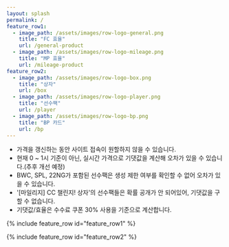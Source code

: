 ```yaml
---
layout: splash
permalink: /
feature_row1:
  - image_path: /assets/images/row-logo-general.png
    title: "FC 효율"
    url: /general-product
  - image_path: /assets/images/row-logo-mileage.png
    title: "MP 효율"
    url: /mileage-product
feature_row2:
  - image_path: /assets/images/row-logo-box.png
    title: "상자"
    url: /box
  - image_path: /assets/images/row-logo-player.png
    title: "선수팩"
    url: /player
  - image_path: /assets/images/row-logo-bp.png
    title: "BP 카드"
    url: /bp
---
```


  - 가격을 갱신하는 동안 사이트 접속이 원할하지 않을 수 있습니다.
  - 현재 0 ~ 1시 기준이 아닌, 실시간 가격으로 기댓값을 계산해 오차가 있을 수 있습니다.(추후 개선 예정)
  - BWC, SPL, 22NG가 포함된 선수팩은 생성 제한 여부를 확인할 수 없어 오차가 있을 수 있습니다.
  - '[마일리지] CC 챌린지! 상자'의 선수팩들은 확률 공개가 안 되어있어, 기댓값을 구할 수 없습니다.
  - 기댓값/효율은 수수료 쿠폰 30% 사용을 기준으로 계산합니다.

{% include feature_row id="feature_row1" %}

{% include feature_row id="feature_row2" %}